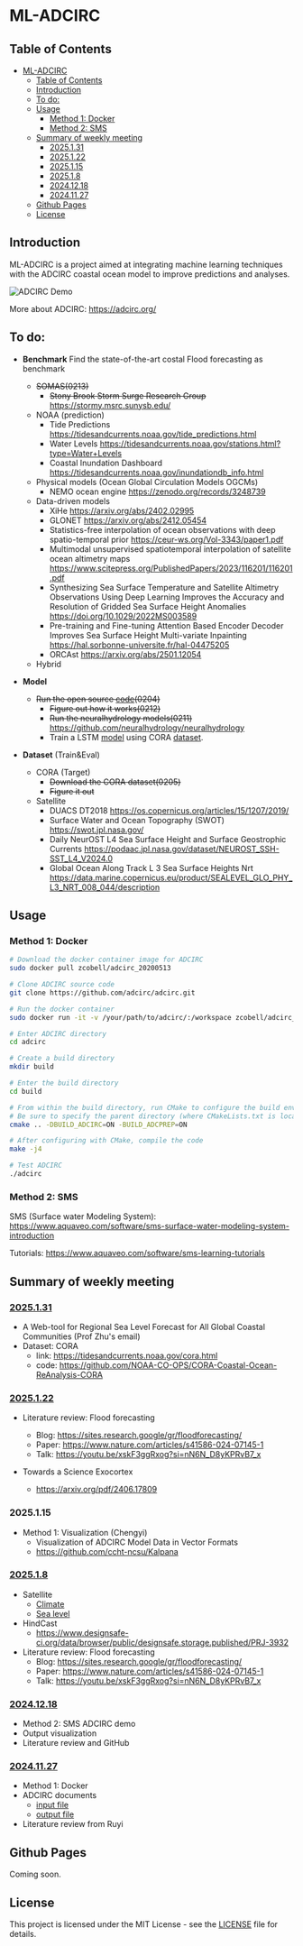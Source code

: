 # ML-ADCIRC

## Table of Contents
- [ML-ADCIRC](#ml-adcirc)
  - [Table of Contents](#table-of-contents)
  - [Introduction](#introduction)
  - [To do:](#to-do)
  - [Usage](#usage)
    - [Method 1: Docker](#method-1-docker)
    - [Method 2: SMS](#method-2-sms)
  - [Summary of weekly meeting](#summary-of-weekly-meeting)
    - [2025.1.31](#2025131)
    - [2025.1.22](#2025122)
    - [2025.1.15](#2025115)
    - [2025.1.8](#202518)
    - [2024.12.18](#20241218)
    - [2024.11.27](#20241127)
  - [Github Pages](#github-pages)
  - [License](#license)

## Introduction
ML-ADCIRC is a project aimed at integrating machine learning techniques with the ADCIRC coastal ocean model to improve predictions and analyses. 

![ADCIRC Demo](/docs/ADCIRC-demo-1218.gif)

More about ADCIRC: https://adcirc.org/

## To do:
- **Benchmark** Find the state-of-the-art costal Flood forecasting as benchmark
  - ~~SOMAS(0213)~~
    - ~~Stony Brook Storm Surge Research Group~~ https://stormy.msrc.sunysb.edu/
  - NOAA (prediction)
    - Tide Predictions https://tidesandcurrents.noaa.gov/tide_predictions.html
    - Water Levels https://tidesandcurrents.noaa.gov/stations.html?type=Water+Levels
    - Coastal Inundation Dashboard https://tidesandcurrents.noaa.gov/inundationdb_info.html
  - Physical models (Ocean Global Circulation Models OGCMs)
    - NEMO ocean engine https://zenodo.org/records/3248739
  - Data-driven models
    - XiHe https://arxiv.org/abs/2402.02995
    - GLONET https://arxiv.org/abs/2412.05454
    - Statistics-free interpolation of ocean observations with deep spatio-temporal prior https://ceur-ws.org/Vol-3343/paper1.pdf
    - Multimodal unsupervised spatiotemporal interpolation of satellite ocean altimetry maps https://www.scitepress.org/PublishedPapers/2023/116201/116201.pdf
    - Synthesizing Sea Surface Temperature and Satellite Altimetry Observations Using Deep Learning Improves the Accuracy and Resolution of Gridded Sea Surface Height Anomalies https://doi.org/10.1029/2022MS003589
    - Pre-training and Fine-tuning Attention Based Encoder Decoder Improves Sea Surface Height Multi-variate Inpainting https://hal.sorbonne-universite.fr/hal-04475205
    - ORCAst https://arxiv.org/abs/2501.12054
  - Hybrid

- **Model**
  - ~~Run the open source [code](https://github.com/google-research-datasets/global_streamflow_model_paper)(0204)~~
    - ~~Figure out how it works(0212)~~
    - ~~Run the neuralhydrology models(0211)~~ https://github.com/neuralhydrology/neuralhydrology
    - Train a LSTM [model](https://github.com/neuralhydrology/neuralhydrology) using CORA [dataset](https://github.com/NOAA-CO-OPS/CORA-Coastal-Ocean-ReAnalysis-CORA).


- **Dataset** (Train&Eval)
  - CORA (Target)
    - ~~Download the CORA dataset(0205)~~
    - ~~Figure it out~~
  - Satellite
    - DUACS DT2018 https://os.copernicus.org/articles/15/1207/2019/
    - Surface Water and Ocean Topography (SWOT) https://swot.jpl.nasa.gov/
    - Daily NeurOST L4 Sea Surface Height and Surface Geostrophic Currents https://podaac.jpl.nasa.gov/dataset/NEUROST_SSH-SST_L4_V2024.0
    - Global Ocean Along Track L 3 Sea Surface Heights Nrt https://data.marine.copernicus.eu/product/SEALEVEL_GLO_PHY_L3_NRT_008_044/description


## Usage

### Method 1: Docker

```bash
# Download the docker container image for ADCIRC
sudo docker pull zcobell/adcirc_20200513

# Clone ADCIRC source code
git clone https://github.com/adcirc/adcirc.git

# Run the docker container
sudo docker run -it -v /your/path/to/adcirc/:/workspace zcobell/adcirc_20200513

# Enter ADCIRC directory
cd adcirc

# Create a build directory
mkdir build

# Enter the build directory
cd build

# From within the build directory, run CMake to configure the build environment
# Be sure to specify the parent directory (where CMakeLists.txt is located)
cmake .. -DBUILD_ADCIRC=ON -BUILD_ADCPREP=ON

# After configuring with CMake, compile the code
make -j4

# Test ADCIRC
./adcirc
```

### Method 2: SMS

SMS (Surface water Modeling System): https://www.aquaveo.com/software/sms-surface-water-modeling-system-introduction

Tutorials: https://www.aquaveo.com/software/sms-learning-tutorials

## Summary of weekly meeting

### [2025.1.31](/docs/yl_Groupmeeting_0131.pdf)
- A Web-tool for Regional Sea Level Forecast for All Global Coastal Communities (Prof Zhu's email)
- Dataset: CORA
  - link: https://tidesandcurrents.noaa.gov/cora.html
  - code: https://github.com/NOAA-CO-OPS/CORA-Coastal-Ocean-ReAnalysis-CORA



### [2025.1.22](/docs/yl_Groupmeeting_0122.pdf)
- Literature review: Flood forecasting
  - Blog: https://sites.research.google/gr/floodforecasting/
  - Paper: https://www.nature.com/articles/s41586-024-07145-1
  - Talk: https://youtu.be/xskF3ggRxog?si=nN6N_D8yKPRvB7_x

- Towards a Science Exocortex 
  -  https://arxiv.org/pdf/2406.17809

### 2025.1.15
- Method 1: Visualization (Chengyi)
  - Visualization of ADCIRC Model Data in Vector Formats
  - https://github.com/ccht-ncsu/Kalpana

### [2025.1.8](/docs/yl_Groupmeeting_0108.pdf)
- Satellite
  - [Climate](/docs/climate_satellite.pptx)
  - [Sea level](/docs//sealevel_satellite.pptx)
- HindCast
  - https://www.designsafe-ci.org/data/browser/public/designsafe.storage.published/PRJ-3932
- Literature review: Flood forecasting
  - Blog: https://sites.research.google/gr/floodforecasting/
  - Paper: https://www.nature.com/articles/s41586-024-07145-1
  - Talk: https://youtu.be/xskF3ggRxog?si=nN6N_D8yKPRvB7_x

### [2024.12.18](/docs/yl_Groupmeeting_1218.pptx)
- Method 2: SMS ADCIRC demo 
- Output visualization
- Literature review and GitHub


### [2024.11.27](/docs/yl_Groupmeeting_1127.pptx)
- Method 1: Docker
- ADCIRC documents
  - [input file](https://adcirc.org/home/documentation/users-manual-v53/input-file-descriptions/
  )
  - [output file](https://adcirc.org/home/documentation/users-manual-v53/output-file-descriptions/
  )
- Literature review from Ruyi


## Github Pages

Coming soon.

<!-- ## License
This project is licensed under the MIT License. See the [LICENSE](LICENSE) file for more information. -->

## License

This project is licensed under the MIT License - see the [LICENSE](LICENSE) file for details.
